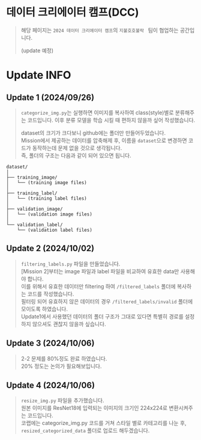 # 데이터 크리에이터 캠프(DCC)
> 해당 페이지는 `2024 데이터 크리에이터 캠프`의 `지불호호불락 ` 팀이 협업하는 공간입니다.
>
> (update 예정)


# Update INFO

## Update 1 (2024/09/26)
> `categorize_img.py`는 실행하면 이미지를 복사하여 class(style)별로 분류해주는 코드입니다. 이후 분류 모델을 학습 시킬 때 편하지 않을까 싶어 작성했습니다.
>
> dataset의 크기가 크다보니 github에는 폴더만 만들어두었습니다.<br>
> Mission에서 제공하는 데이터를 압축해제 후, 이름을 `dataset`으로 변경하면 코드가 동작하는데 문제 없을 것으로 생각됩니다.<br>
> 즉, 폴더의 구조는 다음과 같이 되어 있으면 됩니다.
```
dataset/
│
├── training_image/
│   └── (training image files)
│
├── training_label/
│   └── (training label files)
│
├── validation_image/
│   └── (validation image files)
│
└── validation_label/
    └── (validation label files)
```

## Update 2 (2024/10/02)
> `filtering_labels.py` 파일을 만들었습니다.<br>
> [Mission 2]부터는 image 파일과 label 파일을 비교하여 유효한 data만 사용해야 합니다.<br>
> 이를 위해서 유효한 데이터만 filtering 하여 `/filtered_labels` 폴더에 복사하는 코드를 작성했습니다.<br>
> 필터링 되어 유효하지 않은 데이터의 경우 `/filtered_labels/invalid` 폴더에 모이도록 하였습니다.<br>
> Update1에서 사용했던 데이터의 폴더 구조가 그대로 있다면 특별히 경로를 설정하지 않으셔도 괜찮지 않을까 싶습니다.

## Update 3 (2024/10/06)
> 2-2 문제를 80%정도 완료 하였습니다. <br>
> 20% 정도는 논의가 필요해보입니다.

## Update 4 (2024/10/06)
> `resize_img.py` 파일을 추가했습니다.<br>
> 원본 이미지를 ResNet18에 입력되는 이미지의 크기인 224x224로 변환시켜주는 코드입니다.<br>
> 코랩에는 categorize_img.py 코드를 거쳐 스타일 별로 카테고리를 나눈 후, `resized_categorized_data` 폴더로 업로드 해두겠습니다.